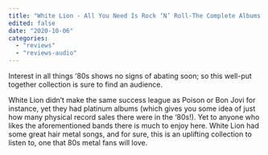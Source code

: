 ```yaml
---
title: "White Lion - All You Need Is Rock ‘N’ Roll-The Complete Albums 1985-1991"
edited: false
date: "2020-10-06"
categories:
  - "reviews"
  - "reviews-audio"
---
```


Interest in all things ‘80s shows no signs of abating soon; so this well-put together collection is sure to find an audience.

White Lion didn’t make the same success league as Poison or Bon Jovi for instance, yet they had platinum albums (which gives you some idea of just how many physical record sales there were in the ‘80s!). Yet to anyone who likes the aforementioned bands there is much to enjoy here. White Lion had some great hair metal songs, and for sure, this is an uplifting collection to listen to, one that 80s metal fans will love.
